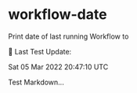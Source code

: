 # workflow-date
Print date of last running Workflow to 

🎉 Last Test Update: 
<!-- DEFAULT-TAG:START -->
Sat  05 Mar 2022  20:47:10 UTC
<!-- DEFAULT-TAG:END -->


Test Markdown...
